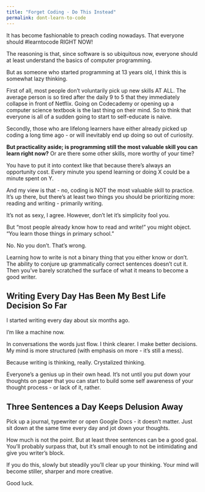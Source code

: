 ```yaml
---
title: "Forget Coding - Do This Instead"
permalink: dont-learn-to-code
---
```

It has become fashionable to preach coding nowadays. That everyone should #learntocode RIGHT NOW!

The reasoning is that, since software is so ubiquitous now, everyone should at least understand the basics of computer programming.

But as someone who started programming at 13 years old, I think this is somewhat lazy thinking.

First of all, most people don’t voluntarily pick up new skills AT ALL. The average person is so tired after the daily 9 to 5 that they immediately collapse in front of Netflix. Going on Codecademy or opening up a computer science textbook is the last thing on their mind. So to think that everyone is all of a sudden going to start to self-educate is naive.

Secondly, those who are lifelong learners have either already picked up coding a long time ago - or will inevitably end up doing so out of curiosity.

**But practicality aside; is programming still the most valuable skill you can learn right now?** Or are there some other skills, more worthy of your time?

You have to put it into context like that because there’s always an opportunity cost. Every minute you spend learning or doing X could be a minute spent on Y.

And my view is that - no, coding is NOT the most valuable skill to practice. It’s up there, but there’s at least two things you should be prioritizing more: reading and writing - primarily writing.

It’s not as sexy, I agree. However, don’t let it’s simplicity fool you.

But “most people already know how to read and write!” you might object. “You learn those things in primary school.”

No. No you don’t. That’s wrong.

Learning how to write is not a binary thing that you either know or don’t. The ability to conjure up grammatically correct sentences doesn’t cut it. Then you’ve barely scratched the surface of what it means to become a good writer.

## Writing Every Day Has Been My Best Life Decision So Far
I started writing every day about six months ago.

I’m like a machine now.

In conversations the words just flow. I think clearer. I make better decisions. My mind is more structured (with emphasis on more - it’s still a mess).

Because writing is thinking, really. Crystalized thinking.

Everyone’s a genius up in their own head. It’s not until you put down your thoughts on paper that you can start to build some self awareness of your thought process - or lack of it, rather.

## Three Sentences a Day Keeps Delusion Away
Pick up a journal, typewriter or open Google Docs - it doesn’t matter. Just sit down at the same time every day and jot down your thoughts.

How much is not the point. But at least three sentences can be a good goal. You’ll probably surpass that, but it’s small enough to not be intimidating and give you writer’s block.

If you do this, slowly but steadily you’ll clear up your thinking. Your mind will become stiller, sharper and more creative.

Good luck.